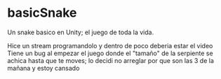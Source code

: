 # basicSnake
Un snake basico en Unity; el juego de toda la vida. 

Hice un stream programandolo y dentro de poco deberia estar el video
Tiene un bug al empezar el juego donde el "tamaño" de la serpiente se achica hasta que te moves; lo decidi no arreglar por que son las 3 de la mañana y estoy cansado
